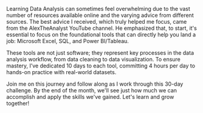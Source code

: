 Learning Data Analysis can sometimes feel overwhelming due to the vast number of resources available online and the varying advice from different sources. 
The best advice I received, which truly helped me focus, came from the AlexTheAnalyst YouTube channel. 
He emphasized that, to start, it's essential to focus on the foundational tools that can directly help you land a job: Microsoft Excel, SQL, and Power BI/Tableau.

These tools are not just software; they represent key processes in the data analysis workflow, from data cleaning to data visualization. 
To ensure mastery, I’ve dedicated 10 days to each tool, committing 4 hours per day to hands-on practice with real-world datasets.

Join me on this journey and follow along as I work through this 30-day challenge. 
By the end of the month, we'll see just how much we can accomplish and apply the skills we've gained. 
Let's learn and grow together!
